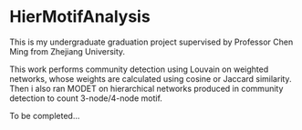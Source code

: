 # HierMotifAnalysis
This is my undergraduate graduation project supervised by Professor Chen Ming from Zhejiang University. 

This work performs community detection using Louvain on weighted networks, whose weights are calculated using cosine or Jaccard similarity. Then i also ran MODET on hierarchical networks produced in community detection to count 3-node/4-node motif.

To be completed...
